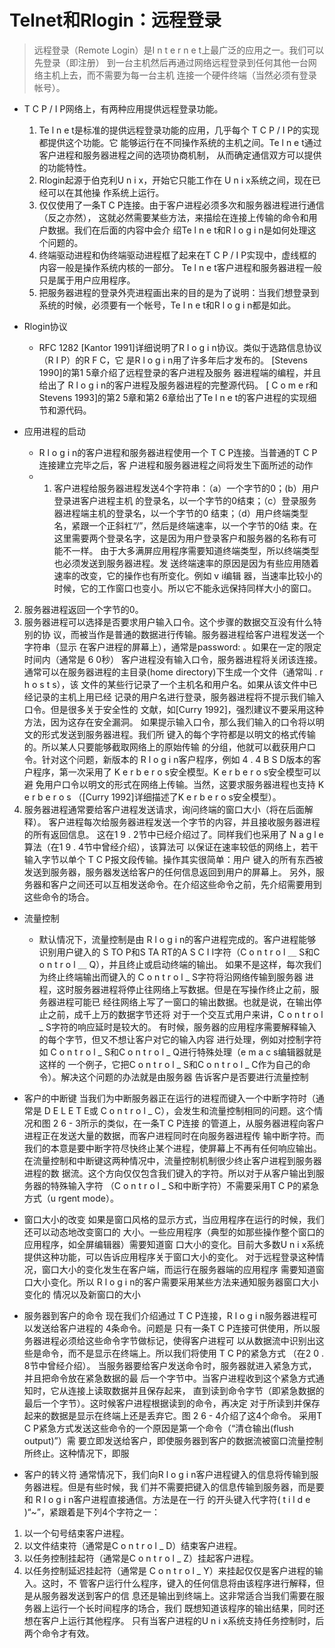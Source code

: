 # Telnet和Rlogin：远程登录
 > 远程登录（Remote Login）是I n t e r n e t上最广泛的应用之一。我们可以先登录（即注册）
到一台主机然后再通过网络远程登录到任何其他一台网络主机上去，而不需要为每一台主机
连接一个硬件终端（当然必须有登录帐号）。

* T C P / I P网络上，有两种应用提供远程登录功能。
  1. Te l n e t是标准的提供远程登录功能的应用，几乎每个 T C P / I P的实现都提供这个功能。它
能够运行在不同操作系统的主机之间。Te l n e t通过客户进程和服务器进程之间的选项协商机制，
从而确定通信双方可以提供的功能特性。
  2. Rlogin起源于伯克利U n i x，开始它只能工作在 U n i x系统之间，现在已经可以在其他操
作系统上运行。
  3. 仅仅使用了一条T C P连接。由于客户进程必须多次和服务器进程进行通信（反之亦然），
这就必然需要某些方法，来描绘在连接上传输的命令和用户数据。我们在后面的内容中会介
绍Te l n e t和R l o g i n是如何处理这个问题的。
  4. 终端驱动进程和伪终端驱动进程框了起来在T C P / I P实现中，虚线框的内容一般是操作系统内核的一部分。
Te l n e t客户进程和服务器进程一般只是属于用户应用程序。
  5. 把服务器进程的登录外壳进程画出来的目的是为了说明：当我们想登录到系统的时候，必须要有一个帐号，Te l n e t和R l o g i n都是如此。

* Rlogin协议
  * RFC 1282 [Kantor 1991]详细说明了R l o g i n协议。类似于选路信息协议（R I P）的R F C，它
是R l o g i n用了许多年后才发布的。 [Stevens 1990]的第1 5章介绍了远程登录的客户进程及服务
器进程端的编程，并且给出了 R l o g i n的客户进程及服务器进程的完整源代码。
[ C o m e r和Stevens 1993]的第2 5章和第2 6章给出了Te l n e t的客户进程的实现细节和源代码。

* 应用进程的启动
  * R l o g i n的客户进程和服务器进程使用一个 T C P连接。当普通的T C P连接建立完毕之后，客
户进程和服务器进程之间将发生下面所述的动作
  * 1) 客户进程给服务器进程发送4个字符串：（a）一个字节的0；(b）用户登录进客户进程主机
的登录名，以一个字节的0结束；（c）登录服务器进程端主机的登录名，以一个字节的0
结束；（d）用户终端类型名，紧跟一个正斜杠“/”，然后是终端速率，以一个字节的0结
束。在这里需要两个登录名字，这是因为用户登录客户和服务器的名称有可能不一样。
由于大多满屏应用程序需要知道终端类型，所以终端类型也必须发送到服务器进程。发
送终端速率的原因是因为有些应用随着速率的改变，它的操作也有所变化。例如 v i编辑
器，当速率比较小的时候，它的工作窗口也变小。所以它不能永远保持同样大小的窗口。
2) 服务器进程返回一个字节的0。
3) 服务器进程可以选择是否要求用户输入口令。这个步骤的数据交互没有什么特别的协
议，而被当作是普通的数据进行传输。服务器进程给客户进程发送一个字符串（显示
在客户进程的屏幕上），通常是password: 。如果在一定的限定时间内（通常是 6 0秒）
客户进程没有输入口令，服务器进程将关闭该连接。
通常可以在服务器进程的主目录(home directory)下生成一个文件（通常叫 . r h o s t s），该
文件的某些行记录了一个主机名和用户名。如果从该文件中已经记录的主机上用已经
记录的用户名进行登录，服务器进程将不提示我们输入口令。但是很多关于安全性的
文献，如[Curry 1992]，强烈建议不要采用这种方法，因为这存在安全漏洞。
如果提示输入口令，那么我们输入的口令将以明文的形式发送到服务器进程。我们所
键入的每个字符都是以明文的格式传输的。所以某人只要能够截取网络上的原始传输
的分组，他就可以截获用户口令。针对这个问题，新版本的 R l o g i n客户程序，例如
4 . 4 B S D版本的客户程序，第一次采用了 K e r b e r o s安全模型。K e r b e r o s安全模型可以避
免用户口令以明文的形式在网络上传输。当然，这要求服务器进程也支持 K e r b e r o s
（[Curry 1992]详细描述了K e r b e r o s安全模型）。
4) 服务器进程通常要给客户进程发送请求，询问终端的窗口大小（将在后面解释）。
客户进程每次给服务器进程发送一个字节的内容，并且接收服务器进程的所有返回信息。
这在1 9 . 2节中已经介绍过了。同样我们也采用了 N a g l e算法（在1 9 . 4节中曾经介绍），该算法可
以保证在速率较低的网络上，若干输入字节以单个 T C P报文段传输。操作其实很简单：用户
键入的所有东西被发送到服务器，服务器发送给客户的任何信息返回到用户的屏幕上。
另外，服务器和客户之间还可以互相发送命令。在介绍这些命令之前，先介绍需要用到
这些命令的场合。
  
* 流量控制
  * 默认情况下，流量控制是由 R l o g i n的客户进程完成的。客户进程能够识别用户键入的
S TO P和S TA RT的A S C I I字符（C o n t r o l ＿ S和C o n t r o l ＿ Q），并且终止或启动终端的输出。
如果不是这样，每次我们为终止终端输出而键入的 C o n t r o l _ S字符将沿网络传输到服务器
进程，这时服务器进程将停止往网络上写数据。但是在写操作终止之前，服务器进程可能已
经往网络上写了一窗口的输出数据。也就是说，在输出停止之前，成千上万的数据字节还将
对于一个交互式用户来讲，C o n t r o l _ S字符的响应延时是较大的。
有时候，服务器的应用程序需要解释输入的每个字节，但又不想让客户对它的输入内容
进行处理，例如对控制字符如 C o n t r o l _ S和C o n t r o l _ Q进行特殊处理（e m a c s编辑器就是这样的
一个例子，它把C o n t r o l _ S和C o n t r o l _ C作为自己的命令）。解决这个问题的办法就是由服务器
告诉客户是否要进行流量控制


* 客户的中断键
当我们为中断服务器正在运行的进程而键入一个中断字符时（通常是 D E L E T E或
C o n t r o l _ C），会发生和流量控制相同的问题。这个情况和图 2 6 - 3所示的类似，在一条T C P连接
的管道上，从服务器进程向客户进程正在发送大量的数据，而客户进程同时在向服务器进程传
输中断字符。而我们的本意是要中断字符尽快终止某个进程，使屏幕上不再有任何响应输出。
在流量控制和中断键这两种情况中，流量控制机制很少终止客户进程到服务器进程的数
据流。这个方向仅仅包含我们键入的字符。所以对于从客户输出到服务器的特殊输入字符
（C o n t r o l _ S和中断字符）不需要采用T C P的紧急方式（u rgent mode）。


* 窗口大小的改变
如果是窗口风格的显示方式，当应用程序在运行的时候，我们还可以动态地改变窗口的
大小。一些应用程序（典型的如那些操作整个窗口的应用程序，如全屏编辑器）需要知道窗
口大小的变化。目前大多数U n i x系统提供这种功能，可以告诉应用程序关于窗口大小的变化。
对于远程登录这种情况，窗口大小的变化发生在客户端，而运行在服务器端的应用程序
需要知道窗口大小变化。所以 R l o g i n的客户需要采用某些方法来通知服务器窗口大小变化的
情况以及新窗口的大小

* 服务器到客户的命令
现在我们介绍通过 T C P连接，R l o g i n服务器进程可以发送给客户进程的 4条命令。问题是
只有一条T C P连接可供使用，所以服务器进程必须给这些命令字节做标记，使得客户进程可
以从数据流中识别出这些是命令，而不是显示在终端上。所以我们将使用 T C P的紧急方式
（在2 0 . 8节中曾经介绍）。
当服务器要给客户发送命令时，服务器就进入紧急方式，并且把命令放在紧急数据的最
后一个字节中。当客户进程收到这个紧急方式通知时，它从连接上读取数据并且保存起来，
直到读到命令字节（即紧急数据的最后一个字节）。这时候客户进程根据读到的命令，再决定
对于所读到并保存起来的数据是显示在终端上还是丢弃它。图 2 6 - 4介绍了这4个命令。
采用T C P紧急方式发送这些命令的一个原因是第一个命令（“清仓输出(flush output)”）需
要立即发送给客户，即使服务器到客户的数据流被窗口流量控制所终止。这种情况下，即服


* 客户的转义符
通常情况下，我们向R l o g i n客户进程键入的信息将传输到服务器进程。但是有些时候，我
们并不需要把键入的信息传输到服务器，而是要和 R l o g i n客户进程直接通信。方法是在一行
的开头键入代字符( t i l d e )“~”，紧跟着是下列4个字符之一：
1) 以一个句号结束客户进程。
2) 以文件结束符（通常是C o n t r o l _ D）结束客户进程。
3) 以任务控制挂起符（通常是C o n t r o l _ Z）挂起客户进程。
4) 以任务控制延迟挂起符（通常是 C o n t r o l _ Y）来挂起仅仅是客户进程的输入。这时，不
管客户运行什么程序，键入的任何信息将由该程序进行解释，但是从服务器发送到客户的信
息还是输出到终端上。这非常适合当我们需要在服务器上运行一个长时间程序的场合，我们
既想知道该程序的输出结果，同时还想在客户上运行其他程序。
只有当客户进程的U n i x系统支持任务控制时，后两个命令才有效。


